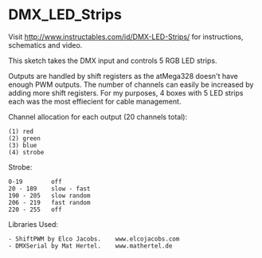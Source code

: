 # DMX_LED_Strips

Visit http://www.instructables.com/id/DMX-LED-Strips/ for instructions, schematics and video.

This sketch takes the DMX input and controls 5 RGB LED strips.

Outputs are handled by shift registers as the atMega328 doesn't have enough PWM outputs.  The number of channels can easily be increased by adding more shift registers.  For my purposes, 4 boxes with 5 LED strips each was the most effiecient for cable management.

Channel allocation for each output (20 channels total):
```
(1) red
(2) green
(3) blue
(4) strobe
```
Strobe:
```
0-19        off
20 - 189    slow - fast
190 - 205   slow random
206 - 219   fast random
220 - 255   off
```
Libraries Used:
```
- ShiftPWM by Elco Jacobs.    www.elcojacobs.com
- DMXSerial by Mat Hertel.    www.mathertel.de
```
